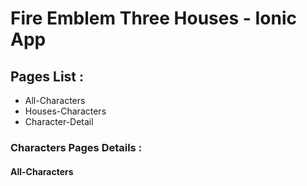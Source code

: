 # Fire Emblem Three Houses - Ionic App

## Pages List : 

- All-Characters
- Houses-Characters
- Character-Detail

### Characters Pages Details : 

#### All-Characters
